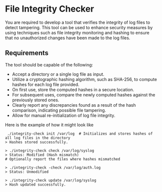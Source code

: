 # File Integrity Checker



You are required to develop a tool that verifies the integrity of log files to detect tampering. This tool can be used to enhance security measures by using techniques such as file integrity monitoring and hashing to ensure that no unauthorized changes have been made to the log files.

## Requirements

The tool should be capable of the following:

* Accept a directory or a single log file as input.
* Utilize a cryptographic hashing algorithm, such as SHA-256, to compute hashes for each log file provided.
* On first use, store the computed hashes in a secure location.
* For subsequent uses, compare the newly computed hashes against the previously stored ones.
* Clearly report any discrepancies found as a result of the hash comparison, indicating possible file tampering.
* Allow for manual re-initialization of log file integrity.

Here is the example of how it might look like

```
 ./integrity-check init /var/log  # Initializes and stores hashes of all log files in the directory
> Hashes stored successfully.

> ./integrity-check check /var/log/syslog
> Status: Modified (Hash mismatch)
# Optionally report the files where hashes mismatched

> ./integrity-check -check /var/log/auth.log
> Status: Unmodified

> ./integrity-check update /var/log/syslog
> Hash updated successfully.


 
```

